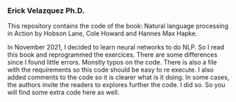 ### Erick Velazquez Ph.D.

This repository contains the code of the book: Natural language processing in Action by Hobson Lane, Cole Howard and Hannes Max Hapke.

In November 2021, I decided to learn neural networks to do NLP. So I read this book and reprogrammed the exercices. There are some differences
since I found little errors. Monstly typos on the code. There is also a file with the requirements so this code should be easy to re execute. 
I also added comments to the code so it is clearer what is it doing. In some cases, the authors invite the readers to explores further the code. I did so. So you will find some extra code here as well.  
